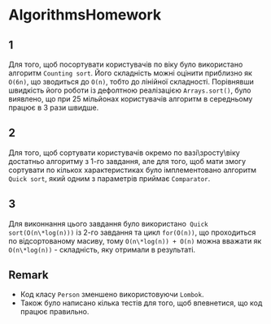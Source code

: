 # AlgorithmsHomework


## 1
Для того, щоб посортувати користувачів по віку було використано алгоритм ```Counting sort```. Його складність можні оцінити приблизно як ```О(6n)```, що зводиться до ```О(n)```, тобто до лінійної складності. Порівнявши швидкість його роботи із дефолтною реалізацією ```Arrays.sort()```, було виявлено, що при 25 мільйонах користувачів алгоритм в середньому працює в 3 рази швидше.

## 2
Для того, щоб сортувати користувачів окремо по вазі\зросту\віку достатньо алгоритму з 1-го завдання, але для того, щоб мати змогу сортувати по кількох характеристиках було імплементовано алгоритм ```Quick sort```, який одним з параметрів приймає ```Comparator```.

## 3
Для виконнання цього завдання було використано``` Quick sort(О(n\*log(n)))``` із 2-го завдання та цикл ```for(O(n))```, що проходиться по відсортованому масиву, тому ```О(n\*log(n)) + O(n)``` можна вважати як ```О(n\*log(n))``` - складність, яку отримали в результаті.

## Remark

* Код класу ```Person``` зменшено використовуючи ```Lombok```. 
* Також було написано кілька тестів для того, щоб впевнетися, що код працює правильно.











